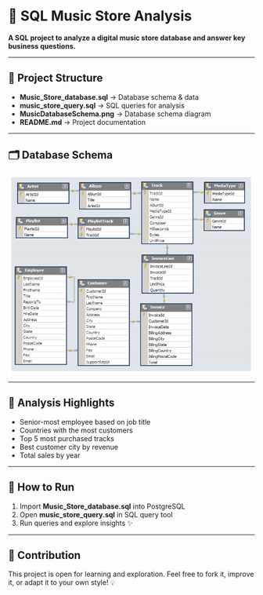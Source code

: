 # 🎵 SQL Music Store Analysis  

**A SQL project to analyze a digital music store database and answer key business questions.**  

---

## 📂 Project Structure
- **Music_Store_database.sql** → Database schema & data  
- **music_store_query.sql** → SQL queries for analysis  
- **MusicDatabaseSchema.png** → Database schema diagram  
- **README.md** → Project documentation  

---

## 🗂️ Database Schema
![Database Schema](MusicDatabaseSchema.png)  

---

## 🔎 Analysis Highlights
- Senior-most employee based on job title  
- Countries with the most customers  
- Top 5 most purchased tracks  
- Best customer city by revenue  
- Total sales by year  

---

## 🚀 How to Run
1. Import **Music_Store_database.sql** into PostgreSQL  
2. Open **music_store_query.sql** in SQL query tool  
3. Run queries and explore insights ✨  

---

## 🤝 Contribution

This project is open for learning and exploration.
Feel free to fork it, improve it, or adapt it to your own style! 💡
